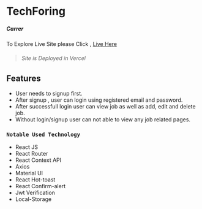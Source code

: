 # TechForing

##### Carrer

To Explore Live Site please Click , [Live Here](https://deluxe-crostata-b4af8f.netlify.app/)

> ###### Site is Deployed in Vercel

## Features

- User needs to signup first.
- After signup , user can login using registered email and password.
- After successfull login user can view job as well as add, edit and delete job.
- Without login/signup user can not able to view any job related pages.

### `Notable Used Technology`

- React JS
- React Router
- React Context API
- Axios
- Material UI
- React Hot-toast
- React Confirm-alert
- Jwt Verification
- Local-Storage
